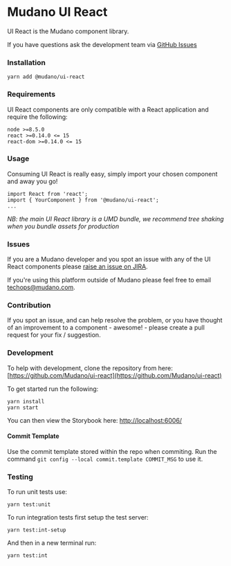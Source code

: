 # Mudano UI React

UI React is the Mudano component library.

If you have questions ask the development team via [GitHub Issues](https://github.com/Mudano/ui-react/issues)

### Installation

    yarn add @mudano/ui-react

### Requirements

UI React components are only compatible with a React application and require the following:

    node >=8.5.0
    react >=0.14.0 <= 15
    react-dom >=0.14.0 <= 15

### Usage

Consuming UI React is really easy, simply import your chosen component and away you go!

    import React from 'react';
    import { YourComponent } from '@mudano/ui-react';
    ...

_NB: the main UI React library is a UMD bundle, we recommend tree shaking when you bundle assets for production_

### Issues

If you are a Mudano developer and you spot an issue with any of the UI React components please [raise an issue on JIRA](https://mdshowto.atlassian.net/projects/UR/issues).

If you're using this platform outside of Mudano please feel free to email [techops@mudano.com](mailto:techops@mudano.com).

### Contribution

If you spot an issue, and can help resolve the problem, or you have thought of an improvement to a component - awesome! - please create a pull request for your fix / suggestion.

### Development

To help with development, clone the repository from here: [https://github.com/Mudano/ui-react](https://github.com/Mudano/ui-react)

To get started run the following:

    yarn install
    yarn start

You can then view the Storybook here: [http://localhost:6006/](http://localhost:6006/)

#### Commit Template

Use the commit template stored within the repo when commiting. Run the command `git config --local commit.template COMMIT_MSG` to use it.

### Testing

To run unit tests use:

    yarn test:unit

To run integration tests first setup the test server:

    yarn test:int-setup

And then in a new terminal run:

    yarn test:int
